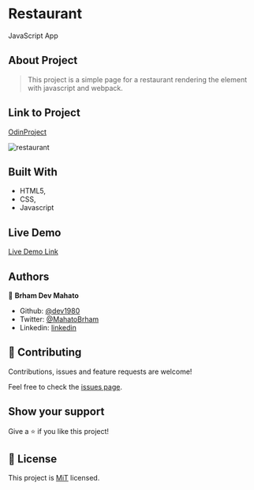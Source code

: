# Restaurant
JavaScript App

## About Project

>This project is a simple page for a restaurant rendering the element with
 javascript and webpack.

## Link to Project

[OdinProject](https://www.theodinproject.com/courses/javascript/lessons/restaurant-page)

![restaurant]()

## Built With

-   HTML5,
-   CSS,
-   Javascript

## Live Demo

[Live Demo Link](https://rawcdn.githack.com/dev1980/Restaurant/c54c7d866adf671622db59f51583e007ec2f60a0/dist/index.html#)

## Authors

👤 **Brham Dev Mahato**

-   Github: [@dev1980](https://github.com/dev1980)
-   Twitter: [@MahatoBrham](https://twitter.com/MahatoBrham)
-   Linkedin: [linkedin](https://www.linkedin.com/in/dev1980/)
## 🤝 Contributing

Contributions, issues and feature requests are welcome!

Feel free to check the [issues page]().

## Show your support

Give a ⭐️ if you like this project!

## 📝 License

This project is [MiT](https://opensource.org/licenses/MIT) licensed.


